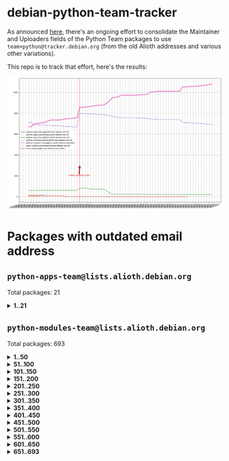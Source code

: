 # debian-python-team-tracker



As announced [here](https://lists.debian.org/debian-python/2021/08/msg00006.html), there's an ongoing effort to consolidate the Maintainer and Uploaders fields of the Python Team packages to use `team+python@tracker.debian.org` (from the old Alioth addresses and various other variations).



This repo is to track that effort, here's the results:



![Python team emails](images/python_team_emails.svg)


# Packages with outdated email address

## `python-apps-team@lists.alioth.debian.org`
Total packages: 21
<details>
<summary><b>1..21</b></summary>


| # | Package | Version |
| --- | --- | --- |
| 1 | [archmage](https://tracker.debian.org/archmage) | 1:0.4.2.1-1 |
| 2 | [ctop](https://tracker.debian.org/ctop) | 1.0.0-2.1 |
| 3 | [cython](https://tracker.debian.org/cython) | 0.29.14-1 |
| 4 | [db2twitter](https://tracker.debian.org/db2twitter) | 0.6-1.1 |
| 5 | [dodgy](https://tracker.debian.org/dodgy) | 0.1.9-3 |
| 6 | [etm](https://tracker.debian.org/etm) | 3.2.30-1.1 |
| 7 | [firmware-microbit-micropython](https://tracker.debian.org/firmware-microbit-micropython) | 1.0.1-2 |
| 8 | [flatlatex](https://tracker.debian.org/flatlatex) | 0.8-1.1 |
| 9 | [freealchemist](https://tracker.debian.org/freealchemist) | 0.5-1.1 |
| 10 | [kanboard-cli](https://tracker.debian.org/kanboard-cli) | 0.0.2-1.1 |
| 11 | [lightyears](https://tracker.debian.org/lightyears) | 1.4-2 |
| 12 | [muttdown](https://tracker.debian.org/muttdown) | 0.3.4-1 |
| 13 | [pelican](https://tracker.debian.org/pelican) | 4.0.1+dfsg-1.1 |
| 14 | [pipenv](https://tracker.debian.org/pipenv) | 11.9.0-1.1 |
| 15 | [prospector](https://tracker.debian.org/prospector) | 1.1.7-2 |
| 16 | [pybik](https://tracker.debian.org/pybik) | 3.0-3.1 |
| 17 | [retweet](https://tracker.debian.org/retweet) | 0.10-1.1 |
| 18 | [sen](https://tracker.debian.org/sen) | 0.6.1-0.1 |
| 19 | [sinntp](https://tracker.debian.org/sinntp) | 1.6-1.2 |
| 20 | [smem](https://tracker.debian.org/smem) | 1.5-1.1 |
| 21 | [voltron](https://tracker.debian.org/voltron) | 0.1.7+git20200109-1.1 |
</details>

## `python-modules-team@lists.alioth.debian.org`
Total packages: 693
<details>
<summary><b>1..50</b></summary>


| # | Package | Version |
| --- | --- | --- |
| 1 | [anorack](https://tracker.debian.org/anorack) | 0.2.7-1 |
| 2 | [anosql](https://tracker.debian.org/anosql) | 1.0.1-1 |
| 3 | [appdirs](https://tracker.debian.org/appdirs) | 1.4.4-1 |
| 4 | [asn1crypto](https://tracker.debian.org/asn1crypto) | 1.4.0-1 |
| 5 | [astral](https://tracker.debian.org/astral) | 1.6.1-2 |
| 6 | [authres](https://tracker.debian.org/authres) | 1.2.0-2 |
| 7 | [automat](https://tracker.debian.org/automat) | 20.2.0-1 |
| 8 | [azure-cosmos-table-python](https://tracker.debian.org/azure-cosmos-table-python) | 1.0.5+git20191025-5 |
| 9 | [babelfish](https://tracker.debian.org/babelfish) | 0.5.4-3 |
| 10 | [bdist-nsi](https://tracker.debian.org/bdist-nsi) | 0.1.5-2 |
| 11 | [behave](https://tracker.debian.org/behave) | 1.2.6-3 |
| 12 | [bernhard](https://tracker.debian.org/bernhard) | 0.2.6-2 |
| 13 | [betamax](https://tracker.debian.org/betamax) | 0.8.1-2 |
| 14 | [bibtexparser](https://tracker.debian.org/bibtexparser) | 1.1.0+ds-3 |
| 15 | [binaryornot](https://tracker.debian.org/binaryornot) | 0.4.4+dfsg-4 |
| 16 | [bitstruct](https://tracker.debian.org/bitstruct) | 8.9.0-1 |
| 17 | [blessings](https://tracker.debian.org/blessings) | 1.6-3 |
| 18 | [blinker](https://tracker.debian.org/blinker) | 1.4+dfsg1-0.3 |
| 19 | [case](https://tracker.debian.org/case) | 1.5.3+dfsg-3 |
| 20 | [celery-batches](https://tracker.debian.org/celery-batches) | 0.2-2 |
| 21 | [celery-haystack](https://tracker.debian.org/celery-haystack) | 0.10-4 |
| 22 | [cerealizer](https://tracker.debian.org/cerealizer) | 0.8.1-3 |
| 23 | [chardet](https://tracker.debian.org/chardet) | 4.0.0-1 |
| 24 | [chargebee-python](https://tracker.debian.org/chargebee-python) | 1.6.6-1 |
| 25 | [chargebee2-python](https://tracker.debian.org/chargebee2-python) | 2.7.3-1 |
| 26 | [circuits](https://tracker.debian.org/circuits) | 3.1.0+ds1-2 |
| 27 | [codicefiscale](https://tracker.debian.org/codicefiscale) | 0.9+ds0-2 |
| 28 | [colorclass](https://tracker.debian.org/colorclass) | 2.2.0-2.1 |
| 29 | [colorspacious](https://tracker.debian.org/colorspacious) | 1.1.2-2 |
| 30 | [commonmark](https://tracker.debian.org/commonmark) | 0.9.1-3 |
| 31 | [constantly](https://tracker.debian.org/constantly) | 15.1.0-2 |
| 32 | [contextlib2](https://tracker.debian.org/contextlib2) | 0.6.0.post1-1 |
| 33 | [cookiecutter](https://tracker.debian.org/cookiecutter) | 1.6.0-4 |
| 34 | [coreapi](https://tracker.debian.org/coreapi) | 2.3.3-4 |
| 35 | [coreschema](https://tracker.debian.org/coreschema) | 0.0.4-3 |
| 36 | [cov-core](https://tracker.debian.org/cov-core) | 1.15.0-3 |
| 37 | [cppy](https://tracker.debian.org/cppy) | 1.1.0-2 |
| 38 | [cram](https://tracker.debian.org/cram) | 0.7-4 |
| 39 | [cssutils](https://tracker.debian.org/cssutils) | 1.0.2-3 |
| 40 | [d2to1](https://tracker.debian.org/d2to1) | 0.2.12-2 |
| 41 | [deap](https://tracker.debian.org/deap) | 1.3.1-2 |
| 42 | [debiancontributors](https://tracker.debian.org/debiancontributors) | 0.7.8-2 |
| 43 | [devpi-common](https://tracker.debian.org/devpi-common) | 3.2.2-1.1 |
| 44 | [django-ajax-selects](https://tracker.debian.org/django-ajax-selects) | 1.7.0-3 |
| 45 | [django-anymail](https://tracker.debian.org/django-anymail) | 7.1.0-1 |
| 46 | [django-bitfield](https://tracker.debian.org/django-bitfield) | 1.9.6-2 |
| 47 | [django-countries](https://tracker.debian.org/django-countries) | 6.0-1 |
| 48 | [django-dirtyfields](https://tracker.debian.org/django-dirtyfields) | 1.3.1-2 |
| 49 | [django-downloadview](https://tracker.debian.org/django-downloadview) | 2.1.1-1 |
| 50 | [django-environ](https://tracker.debian.org/django-environ) | 0.4.4-2 |
</details>
<details>
<summary><b>51..100</b></summary>

| # | Package | Version |
| --- | --- | --- |
| 51 | [django-filter](https://tracker.debian.org/django-filter) | 2.4.0-1 |
| 52 | [django-hvad](https://tracker.debian.org/django-hvad) | 1.8.0-1.1 |
| 53 | [django-impersonate](https://tracker.debian.org/django-impersonate) | 1.5-1 |
| 54 | [django-js-reverse](https://tracker.debian.org/django-js-reverse) | 0.7.3-1.1 |
| 55 | [django-macaddress](https://tracker.debian.org/django-macaddress) | 1.5.0-2 |
| 56 | [django-markupfield](https://tracker.debian.org/django-markupfield) | 2.0.0-1 |
| 57 | [django-memoize](https://tracker.debian.org/django-memoize) | 2.2.0+dfsg-1 |
| 58 | [django-nose](https://tracker.debian.org/django-nose) | 1.4.6-2.1 |
| 59 | [django-notification](https://tracker.debian.org/django-notification) | 1.2.0-3 |
| 60 | [django-organizations](https://tracker.debian.org/django-organizations) | 1.1.2-1 |
| 61 | [django-pagination](https://tracker.debian.org/django-pagination) | 1.0.7-4 |
| 62 | [django-paintstore](https://tracker.debian.org/django-paintstore) | 0.2-4 |
| 63 | [django-picklefield](https://tracker.debian.org/django-picklefield) | 3.0.1-1 |
| 64 | [django-pipeline](https://tracker.debian.org/django-pipeline) | 1.6.14-3 |
| 65 | [django-q](https://tracker.debian.org/django-q) | 1.2.1-1 |
| 66 | [django-recurrence](https://tracker.debian.org/django-recurrence) | 1.10.3-1 |
| 67 | [django-redis-sessions](https://tracker.debian.org/django-redis-sessions) | 0.6.1-2 |
| 68 | [django-simple-redis-admin](https://tracker.debian.org/django-simple-redis-admin) | 1.4.0-2 |
| 69 | [django-stronghold](https://tracker.debian.org/django-stronghold) | 0.3.0+debian-2 |
| 70 | [django-webpack-loader](https://tracker.debian.org/django-webpack-loader) | 0.6.0-2 |
| 71 | [django-websocket-redis](https://tracker.debian.org/django-websocket-redis) | 0.4.7-2 |
| 72 | [django-wkhtmltopdf](https://tracker.debian.org/django-wkhtmltopdf) | 3.3.0-1 |
| 73 | [django-xmlrpc](https://tracker.debian.org/django-xmlrpc) | 0.1.8-2 |
| 74 | [djangorestframework-api-key](https://tracker.debian.org/djangorestframework-api-key) | 2.0.0-2 |
| 75 | [djangorestframework-filters](https://tracker.debian.org/djangorestframework-filters) | 1.0.0.dev0-1 |
| 76 | [dkimpy](https://tracker.debian.org/dkimpy) | 1.0.5-1 |
| 77 | [dnsdiag](https://tracker.debian.org/dnsdiag) | 1.7.0-1 |
| 78 | [dnspython](https://tracker.debian.org/dnspython) | 2.0.0-1 |
| 79 | [dockerpty](https://tracker.debian.org/dockerpty) | 0.4.1-2 |
| 80 | [dominate](https://tracker.debian.org/dominate) | 2.3.1-2 |
| 81 | [doublex](https://tracker.debian.org/doublex) | 1.9.2-1 |
| 82 | [drf-generators](https://tracker.debian.org/drf-generators) | 0.5.0-1 |
| 83 | [easyprocess](https://tracker.debian.org/easyprocess) | 0.2.5-2 |
| 84 | [elasticsearch-curator](https://tracker.debian.org/elasticsearch-curator) | 5.8.1-1 |
| 85 | [entrypoints](https://tracker.debian.org/entrypoints) | 0.3-3 |
| 86 | [enum34](https://tracker.debian.org/enum34) | 1.1.6-4 |
| 87 | [enzyme](https://tracker.debian.org/enzyme) | 0.4.1-2 |
| 88 | [exam](https://tracker.debian.org/exam) | 0.10.5-3 |
| 89 | [factory-boy](https://tracker.debian.org/factory-boy) | 2.11.1-3 |
| 90 | [faker](https://tracker.debian.org/faker) | 0.9.3-0.1 |
| 91 | [fakesleep](https://tracker.debian.org/fakesleep) | 0.1-2 |
| 92 | [fastchunking](https://tracker.debian.org/fastchunking) | 0.0.3-2 |
| 93 | [feedgenerator](https://tracker.debian.org/feedgenerator) | 1.9-2 |
| 94 | [flake8-polyfill](https://tracker.debian.org/flake8-polyfill) | 1.0.2-2 |
| 95 | [flask-api](https://tracker.debian.org/flask-api) | 1.1+dfsg-1.1 |
| 96 | [flask-assets](https://tracker.debian.org/flask-assets) | 2.0-1 |
| 97 | [flask-babelex](https://tracker.debian.org/flask-babelex) | 0.9.4-1 |
| 98 | [flask-bcrypt](https://tracker.debian.org/flask-bcrypt) | 0.7.1-2 |
| 99 | [flask-compress](https://tracker.debian.org/flask-compress) | 1.4.0-3 |
| 100 | [flask-gravatar](https://tracker.debian.org/flask-gravatar) | 0.4.2-2 |
</details>
<details>
<summary><b>101..150</b></summary>

| # | Package | Version |
| --- | --- | --- |
| 101 | [flask-htmlmin](https://tracker.debian.org/flask-htmlmin) | 1.3.2-2 |
| 102 | [flask-ldapconn](https://tracker.debian.org/flask-ldapconn) | 0.7.2-1.1 |
| 103 | [flask-limiter](https://tracker.debian.org/flask-limiter) | 1.0.1-2 |
| 104 | [flask-login](https://tracker.debian.org/flask-login) | 0.5.0-1 |
| 105 | [flask-mail](https://tracker.debian.org/flask-mail) | 0.9.1+dfsg1-1.1 |
| 106 | [flask-mongoengine](https://tracker.debian.org/flask-mongoengine) | 0.9.3-4 |
| 107 | [flask-multistatic](https://tracker.debian.org/flask-multistatic) | 1.0-2 |
| 108 | [flask-paranoid](https://tracker.debian.org/flask-paranoid) | 0.2.0-3.1 |
| 109 | [flask-script](https://tracker.debian.org/flask-script) | 2.0.6-2 |
| 110 | [flask-silk](https://tracker.debian.org/flask-silk) | 0.2-18 |
| 111 | [flask-wtf](https://tracker.debian.org/flask-wtf) | 0.14.3-1 |
| 112 | [flufl.bounce](https://tracker.debian.org/flufl.bounce) | 3.0.1-1 |
| 113 | [flufl.enum](https://tracker.debian.org/flufl.enum) | 4.1.1-3 |
| 114 | [flufl.i18n](https://tracker.debian.org/flufl.i18n) | 3.0.1-1 |
| 115 | [flufl.lock](https://tracker.debian.org/flufl.lock) | 5.0.1-1 |
| 116 | [flufl.password](https://tracker.debian.org/flufl.password) | 1.3-3 |
| 117 | [flufl.testing](https://tracker.debian.org/flufl.testing) | 0.7-2 |
| 118 | [gerritlib](https://tracker.debian.org/gerritlib) | 0.8.0-2 |
| 119 | [gmplot](https://tracker.debian.org/gmplot) | 1.2.0-2 |
| 120 | [gpxpy](https://tracker.debian.org/gpxpy) | 1.4.2-1 |
| 121 | [gtextfsm](https://tracker.debian.org/gtextfsm) | 1.1.0-2 |
| 122 | [gtts](https://tracker.debian.org/gtts) | 2.0.3-1 |
| 123 | [gtts-token](https://tracker.debian.org/gtts-token) | 1.1.3-1 |
| 124 | [guzzle-sphinx-theme](https://tracker.debian.org/guzzle-sphinx-theme) | 0.7.11-5 |
| 125 | [hachoir](https://tracker.debian.org/hachoir) | 3.1.0+dfsg-3 |
| 126 | [haproxy-log-analysis](https://tracker.debian.org/haproxy-log-analysis) | 2.0~b0-2 |
| 127 | [heapdict](https://tracker.debian.org/heapdict) | 1.0.1-1 |
| 128 | [hiro](https://tracker.debian.org/hiro) | 0.5-2 |
| 129 | [httpx](https://tracker.debian.org/httpx) | 0.16.1-1 |
| 130 | [hypothesis-auto](https://tracker.debian.org/hypothesis-auto) | 1.1.4-2 |
| 131 | [importmagic](https://tracker.debian.org/importmagic) | 0.1.7-2 |
| 132 | [inflection](https://tracker.debian.org/inflection) | 0.3.1-2 |
| 133 | [isodate](https://tracker.debian.org/isodate) | 0.6.0-2 |
| 134 | [itypes](https://tracker.debian.org/itypes) | 1.1.0-4 |
| 135 | [jaraco.itertools](https://tracker.debian.org/jaraco.itertools) | 2.0.1-4 |
| 136 | [javaproperties](https://tracker.debian.org/javaproperties) | 0.7.0-1 |
| 137 | [jinja2-time](https://tracker.debian.org/jinja2-time) | 0.2.0-2 |
| 138 | [jpy](https://tracker.debian.org/jpy) | 0.9.0-3 |
| 139 | [jpylyzer](https://tracker.debian.org/jpylyzer) | 2.0.0-3 |
| 140 | [json-tricks](https://tracker.debian.org/json-tricks) | 3.11.0-2 |
| 141 | [jsonhyperschema-codec](https://tracker.debian.org/jsonhyperschema-codec) | 1.0.3-2 |
| 142 | [jsonpickle](https://tracker.debian.org/jsonpickle) | 1.2-1 |
| 143 | [junos-eznc](https://tracker.debian.org/junos-eznc) | 2.1.7-3 |
| 144 | [jupyter-sphinx-theme](https://tracker.debian.org/jupyter-sphinx-theme) | 0.0.6+ds1-10 |
| 145 | [kitchen](https://tracker.debian.org/kitchen) | 1.2.6-2 |
| 146 | [kivy](https://tracker.debian.org/kivy) | 1.11.0-2 |
| 147 | [lazr.delegates](https://tracker.debian.org/lazr.delegates) | 2.0.3-2 |
| 148 | [lazr.smtptest](https://tracker.debian.org/lazr.smtptest) | 2.0.3-2 |
| 149 | [lexicon](https://tracker.debian.org/lexicon) | 3.3.17-1 |
| 150 | [libthumbor](https://tracker.debian.org/libthumbor) | 1.3.3-2 |
</details>
<details>
<summary><b>151..200</b></summary>

| # | Package | Version |
| --- | --- | --- |
| 151 | [logilab-constraint](https://tracker.debian.org/logilab-constraint) | 0.6.0-2 |
| 152 | [mako](https://tracker.debian.org/mako) | 1.1.3+ds1-2 |
| 153 | [manuel](https://tracker.debian.org/manuel) | 1.10.1-2 |
| 154 | [markupsafe](https://tracker.debian.org/markupsafe) | 1.1.1-1 |
| 155 | [mercurial-extension-utils](https://tracker.debian.org/mercurial-extension-utils) | 1.5.1-1 |
| 156 | [mercurial-extension-utils](https://tracker.debian.org/mercurial-extension-utils) | 1.5.1-3 |
| 157 | [mercurial-keyring](https://tracker.debian.org/mercurial-keyring) | 1.3.1-3 |
| 158 | [microsoft-authentication-extensions-for-python](https://tracker.debian.org/microsoft-authentication-extensions-for-python) | 0.3.0-1 |
| 159 | [milksnake](https://tracker.debian.org/milksnake) | 0.1.5-1 |
| 160 | [mimerender](https://tracker.debian.org/mimerender) | 0.6.0-2 |
| 161 | [mmllib](https://tracker.debian.org/mmllib) | 0.3.0.post1-2 |
| 162 | [mockldap](https://tracker.debian.org/mockldap) | 0.3.0-4 |
| 163 | [modernize](https://tracker.debian.org/modernize) | 0.7-2 |
| 164 | [moksha.common](https://tracker.debian.org/moksha.common) | 1.2.5-4 |
| 165 | [more-itertools](https://tracker.debian.org/more-itertools) | 4.2.0-3 |
| 166 | [mrtparse](https://tracker.debian.org/mrtparse) | 1.6-2 |
| 167 | [musicbrainzngs](https://tracker.debian.org/musicbrainzngs) | 0.7.1-2 |
| 168 | [mutagen](https://tracker.debian.org/mutagen) | 1.45.1-2 |
| 169 | [mwic](https://tracker.debian.org/mwic) | 0.7.8-1 |
| 170 | [mysql-connector-python](https://tracker.debian.org/mysql-connector-python) | 8.0.15-2 |
| 171 | [nb2plots](https://tracker.debian.org/nb2plots) | 0.6-2 |
| 172 | [netifaces](https://tracker.debian.org/netifaces) | 0.10.9-0.2 |
| 173 | [netmiko](https://tracker.debian.org/netmiko) | 2.4.2-1 |
| 174 | [networkx](https://tracker.debian.org/networkx) | 2.5+ds-2 |
| 175 | [nose](https://tracker.debian.org/nose) | 1.3.7-6 |
| 176 | [nose](https://tracker.debian.org/nose) | 1.3.7-7 |
| 177 | [nose2](https://tracker.debian.org/nose2) | 0.9.2-1 |
| 178 | [nose2-cov](https://tracker.debian.org/nose2-cov) | 1.0a4-3 |
| 179 | [ntplib](https://tracker.debian.org/ntplib) | 0.3.3-2 |
| 180 | [numpy-stl](https://tracker.debian.org/numpy-stl) | 2.9.0-1 |
| 181 | [numpydoc](https://tracker.debian.org/numpydoc) | 1.1.0-3 |
| 182 | [obsub](https://tracker.debian.org/obsub) | 0.2-4 |
| 183 | [okasha](https://tracker.debian.org/okasha) | 0.2.4-4 |
| 184 | [overpass](https://tracker.debian.org/overpass) | 0.7-1 |
| 185 | [pastescript](https://tracker.debian.org/pastescript) | 2.0.2-4 |
| 186 | [pcapy](https://tracker.debian.org/pcapy) | 0.11.4-2 |
| 187 | [pdfkit](https://tracker.debian.org/pdfkit) | 0.6.1-2 |
| 188 | [pep8](https://tracker.debian.org/pep8) | 1.7.1-9 |
| 189 | [pep8-naming](https://tracker.debian.org/pep8-naming) | 0.10.0-1 |
| 190 | [pg8000](https://tracker.debian.org/pg8000) | 1.10.6-2 |
| 191 | [pidcat](https://tracker.debian.org/pidcat) | 2.1.0-4 |
| 192 | [pilkit](https://tracker.debian.org/pilkit) | 2.0-3 |
| 193 | [plastex](https://tracker.debian.org/plastex) | 2.1-2 |
| 194 | [ply](https://tracker.debian.org/ply) | 3.11-4 |
| 195 | [portio](https://tracker.debian.org/portio) | 0.5-4 |
| 196 | [postgresfixture](https://tracker.debian.org/postgresfixture) | 0.4.2-1 |
| 197 | [power](https://tracker.debian.org/power) | 1.4+dfsg-4 |
| 198 | [pprintpp](https://tracker.debian.org/pprintpp) | 0.4.0-2 |
| 199 | [preggy](https://tracker.debian.org/preggy) | 1.4.4-1 |
| 200 | [prettytable](https://tracker.debian.org/prettytable) | 0.7.2-5 |
</details>
<details>
<summary><b>201..250</b></summary>

| # | Package | Version |
| --- | --- | --- |
| 201 | [proxmoxer](https://tracker.debian.org/proxmoxer) | 1.0.3-2 |
| 202 | [ptable](https://tracker.debian.org/ptable) | 0.9.2-2 |
| 203 | [py-macaroon-bakery](https://tracker.debian.org/py-macaroon-bakery) | 1.3.1-1 |
| 204 | [py-radix](https://tracker.debian.org/py-radix) | 0.10.0-3 |
| 205 | [py3dns](https://tracker.debian.org/py3dns) | 3.2.1-1 |
| 206 | [pyasn1](https://tracker.debian.org/pyasn1) | 0.4.8-1 |
| 207 | [pybindgen](https://tracker.debian.org/pybindgen) | 0.20.0+dfsg1-2 |
| 208 | [pycairo](https://tracker.debian.org/pycairo) | 1.16.2-3 |
| 209 | [pycairo](https://tracker.debian.org/pycairo) | 1.16.2-4 |
| 210 | [pycallgraph](https://tracker.debian.org/pycallgraph) | 1.1.3-1.2 |
| 211 | [pycares](https://tracker.debian.org/pycares) | 3.1.1-1 |
| 212 | [pycifrw](https://tracker.debian.org/pycifrw) | 4.4-2 |
| 213 | [pyclamd](https://tracker.debian.org/pyclamd) | 0.4.0-2 |
| 214 | [pycodestyle](https://tracker.debian.org/pycodestyle) | 2.6.0-1 |
| 215 | [pycparser](https://tracker.debian.org/pycparser) | 2.20-3 |
| 216 | [pycryptodome](https://tracker.debian.org/pycryptodome) | 3.9.7+dfsg1-1 |
| 217 | [pycxx](https://tracker.debian.org/pycxx) | 7.1.4-0.1 |
| 218 | [pydbus](https://tracker.debian.org/pydbus) | 0.6.0-4 |
| 219 | [pydenticon](https://tracker.debian.org/pydenticon) | 0.3.1-2 |
| 220 | [pydispatcher](https://tracker.debian.org/pydispatcher) | 2.0.5-2 |
| 221 | [pydle](https://tracker.debian.org/pydle) | 0.9.4-2 |
| 222 | [pyeapi](https://tracker.debian.org/pyeapi) | 0.8.1-2 |
| 223 | [pyee](https://tracker.debian.org/pyee) | 7.0.2-1 |
| 224 | [pyenchant](https://tracker.debian.org/pyenchant) | 3.2.0-1 |
| 225 | [pyfg](https://tracker.debian.org/pyfg) | 0.50-2 |
| 226 | [pyfiglet](https://tracker.debian.org/pyfiglet) | 0.8.0+dfsg-1 |
| 227 | [pyfribidi](https://tracker.debian.org/pyfribidi) | 0.12.0+repack-7 |
| 228 | [pygame](https://tracker.debian.org/pygame) | 1.9.6+dfsg-2 |
| 229 | [pygeoif](https://tracker.debian.org/pygeoif) | 0.7-2 |
| 230 | [pygithub](https://tracker.debian.org/pygithub) | 1.43.7-1 |
| 231 | [pygments](https://tracker.debian.org/pygments) | 2.3.1+dfsg-3 |
| 232 | [pygtail](https://tracker.debian.org/pygtail) | 0.6.1-2 |
| 233 | [pygtkspellcheck](https://tracker.debian.org/pygtkspellcheck) | 4.0.5-2 |
| 234 | [pyhamcrest](https://tracker.debian.org/pyhamcrest) | 1.9.0-3 |
| 235 | [pyinotify](https://tracker.debian.org/pyinotify) | 0.9.6-1.3 |
| 236 | [pyiosxr](https://tracker.debian.org/pyiosxr) | 0.52-1.1 |
| 237 | [pyjavaproperties](https://tracker.debian.org/pyjavaproperties) | 0.7-2 |
| 238 | [pyjokes](https://tracker.debian.org/pyjokes) | 0.5.0-3 |
| 239 | [pykcs11](https://tracker.debian.org/pykcs11) | 1.5.10-1 |
| 240 | [pylama](https://tracker.debian.org/pylama) | 7.4.3-3 |
| 241 | [pylibmc](https://tracker.debian.org/pylibmc) | 1.5.2-3 |
| 242 | [pylint-celery](https://tracker.debian.org/pylint-celery) | 0.3-5 |
| 243 | [pylint-common](https://tracker.debian.org/pylint-common) | 0.2.5-4 |
| 244 | [pylint-django](https://tracker.debian.org/pylint-django) | 2.0.13-1 |
| 245 | [pylint-flask](https://tracker.debian.org/pylint-flask) | 0.5-4 |
| 246 | [pylint-plugin-utils](https://tracker.debian.org/pylint-plugin-utils) | 0.6-1 |
| 247 | [pymacs](https://tracker.debian.org/pymacs) | 0.25-3 |
| 248 | [pymilter](https://tracker.debian.org/pymilter) | 1.0.4-2 |
| 249 | [pymodbus](https://tracker.debian.org/pymodbus) | 2.1.0+dfsg-2 |
| 250 | [pymssql](https://tracker.debian.org/pymssql) | 2.1.4+dfsg-3 |
</details>
<details>
<summary><b>251..300</b></summary>

| # | Package | Version |
| --- | --- | --- |
| 251 | [pymupdf](https://tracker.debian.org/pymupdf) | 1.17.4+ds1-2 |
| 252 | [pynag](https://tracker.debian.org/pynag) | 1.1.2+dfsg-2 |
| 253 | [pynliner](https://tracker.debian.org/pynliner) | 0.8.0-2 |
| 254 | [pyopengl](https://tracker.debian.org/pyopengl) | 3.1.5+dfsg-1 |
| 255 | [pypandoc](https://tracker.debian.org/pypandoc) | 1.5+ds0-1 |
| 256 | [pyparsing](https://tracker.debian.org/pyparsing) | 2.4.7-1 |
| 257 | [pyphen](https://tracker.debian.org/pyphen) | 0.9.5-3 |
| 258 | [pyprind](https://tracker.debian.org/pyprind) | 2.11.2-2 |
| 259 | [pyquery](https://tracker.debian.org/pyquery) | 1.2.9-4 |
| 260 | [pyrad](https://tracker.debian.org/pyrad) | 2.1-2 |
| 261 | [pyrsistent](https://tracker.debian.org/pyrsistent) | 0.15.5-1 |
| 262 | [pysendfile](https://tracker.debian.org/pysendfile) | 2.0.1-3 |
| 263 | [pysimplesoap](https://tracker.debian.org/pysimplesoap) | 1.16.2-3 |
| 264 | [pysmi](https://tracker.debian.org/pysmi) | 0.3.2-2 |
| 265 | [pysodium](https://tracker.debian.org/pysodium) | 0.7.0-2 |
| 266 | [pyspf](https://tracker.debian.org/pyspf) | 2.0.14-2 |
| 267 | [pysrt](https://tracker.debian.org/pysrt) | 1.0.1-2 |
| 268 | [pyssim](https://tracker.debian.org/pyssim) | 0.2-2 |
| 269 | [pystemd](https://tracker.debian.org/pystemd) | 0.7.0-4 |
| 270 | [pysubnettree](https://tracker.debian.org/pysubnettree) | 0.33-1 |
| 271 | [pytaglib](https://tracker.debian.org/pytaglib) | 0.3.6+dfsg-2 |
| 272 | [pytds](https://tracker.debian.org/pytds) | 1.10.0-1 |
| 273 | [pytest-arraydiff](https://tracker.debian.org/pytest-arraydiff) | 0.3-1 |
| 274 | [pytest-bdd](https://tracker.debian.org/pytest-bdd) | 3.2.1-1 |
| 275 | [pytest-cookies](https://tracker.debian.org/pytest-cookies) | 0.4.0-1 |
| 276 | [pytest-django](https://tracker.debian.org/pytest-django) | 3.5.1-1 |
| 277 | [pytest-expect](https://tracker.debian.org/pytest-expect) | 1.1.0-2 |
| 278 | [pytest-forked](https://tracker.debian.org/pytest-forked) | 1.3.0-1 |
| 279 | [pytest-helpers-namespace](https://tracker.debian.org/pytest-helpers-namespace) | 2019.1.8-1 |
| 280 | [pytest-httpbin](https://tracker.debian.org/pytest-httpbin) | 1.0.0-2 |
| 281 | [pytest-instafail](https://tracker.debian.org/pytest-instafail) | 0.4.2-1 |
| 282 | [pytest-remotedata](https://tracker.debian.org/pytest-remotedata) | 0.3.2-1 |
| 283 | [pytest-runner](https://tracker.debian.org/pytest-runner) | 2.11.1-1.2 |
| 284 | [pytest-sugar](https://tracker.debian.org/pytest-sugar) | 0.9.4-1 |
| 285 | [pytest-tornado](https://tracker.debian.org/pytest-tornado) | 0.8.1-1 |
| 286 | [pytest-vcr](https://tracker.debian.org/pytest-vcr) | 1.0.2-2 |
| 287 | [pytest-xvfb](https://tracker.debian.org/pytest-xvfb) | 1.2.0-1 |
| 288 | [python-activipy](https://tracker.debian.org/python-activipy) | 0.1-7 |
| 289 | [python-adal](https://tracker.debian.org/python-adal) | 1.2.2-1 |
| 290 | [python-agate](https://tracker.debian.org/python-agate) | 1.6.1-1 |
| 291 | [python-agate-excel](https://tracker.debian.org/python-agate-excel) | 0.2.3-1 |
| 292 | [python-aiohttp-security](https://tracker.debian.org/python-aiohttp-security) | 0.4.0-2 |
| 293 | [python-aiohttp-session](https://tracker.debian.org/python-aiohttp-session) | 2.9.0-2 |
| 294 | [python-aioinflux](https://tracker.debian.org/python-aioinflux) | 0.9.0-2 |
| 295 | [python-aiomeasures](https://tracker.debian.org/python-aiomeasures) | 0.5.14-3 |
| 296 | [python-amqplib](https://tracker.debian.org/python-amqplib) | 1.0.2-2 |
| 297 | [python-anyjson](https://tracker.debian.org/python-anyjson) | 0.3.3-2 |
| 298 | [python-apptools](https://tracker.debian.org/python-apptools) | 4.5.0-1.1 |
| 299 | [python-aptly](https://tracker.debian.org/python-aptly) | 0.12.10-2 |
| 300 | [python-args](https://tracker.debian.org/python-args) | 0.1.0-3 |
</details>
<details>
<summary><b>301..350</b></summary>

| # | Package | Version |
| --- | --- | --- |
| 301 | [python-arpy](https://tracker.debian.org/python-arpy) | 1.1.1-4 |
| 302 | [python-astor](https://tracker.debian.org/python-astor) | 0.8.1-1 |
| 303 | [python-async-timeout](https://tracker.debian.org/python-async-timeout) | 3.0.1-1.1 |
| 304 | [python-azure-devtools](https://tracker.debian.org/python-azure-devtools) | 1.2.0-1 |
| 305 | [python-base58](https://tracker.debian.org/python-base58) | 1.0.3-1.1 |
| 306 | [python-bcdoc](https://tracker.debian.org/python-bcdoc) | 0.16.0-2 |
| 307 | [python-bioblend](https://tracker.debian.org/python-bioblend) | 0.7.0-3 |
| 308 | [python-bitbucket-api](https://tracker.debian.org/python-bitbucket-api) | 0.5.0-3 |
| 309 | [python-box](https://tracker.debian.org/python-box) | 3.4.6-2 |
| 310 | [python-btrees](https://tracker.debian.org/python-btrees) | 4.3.1-2 |
| 311 | [python-cachecontrol](https://tracker.debian.org/python-cachecontrol) | 0.12.6-1 |
| 312 | [python-can](https://tracker.debian.org/python-can) | 3.3.2.final~github-2 |
| 313 | [python-cement](https://tracker.debian.org/python-cement) | 2.10.0-2 |
| 314 | [python-cerberus](https://tracker.debian.org/python-cerberus) | 1.3.2-1 |
| 315 | [python-click-log](https://tracker.debian.org/python-click-log) | 0.2.1-2 |
| 316 | [python-click-threading](https://tracker.debian.org/python-click-threading) | 0.4.4-2 |
| 317 | [python-clint](https://tracker.debian.org/python-clint) | 0.5.1-3 |
| 318 | [python-cluster](https://tracker.debian.org/python-cluster) | 1.3.3-3 |
| 319 | [python-cmarkgfm](https://tracker.debian.org/python-cmarkgfm) | 0.4.2-1 |
| 320 | [python-coloredlogs](https://tracker.debian.org/python-coloredlogs) | 7.3-2 |
| 321 | [python-colour](https://tracker.debian.org/python-colour) | 0.1.5-2 |
| 322 | [python-commentjson](https://tracker.debian.org/python-commentjson) | 0.8.3-2 |
| 323 | [python-consul](https://tracker.debian.org/python-consul) | 0.7.1-1.1 |
| 324 | [python-cookies](https://tracker.debian.org/python-cookies) | 2.2.1-3 |
| 325 | [python-cpuinfo](https://tracker.debian.org/python-cpuinfo) | 5.0.0-2 |
| 326 | [python-crcmod](https://tracker.debian.org/python-crcmod) | 1.7+dfsg-2 |
| 327 | [python-cs](https://tracker.debian.org/python-cs) | 2.7.1-1 |
| 328 | [python-cssselect2](https://tracker.debian.org/python-cssselect2) | 0.3.0-1 |
| 329 | [python-cycler](https://tracker.debian.org/python-cycler) | 0.10.0-3 |
| 330 | [python-daiquiri](https://tracker.debian.org/python-daiquiri) | 1.6.0-1 |
| 331 | [python-dbfread](https://tracker.debian.org/python-dbfread) | 2.0.7-3 |
| 332 | [python-decorator](https://tracker.debian.org/python-decorator) | 4.4.2-2 |
| 333 | [python-demjson](https://tracker.debian.org/python-demjson) | 2.2.4-5 |
| 334 | [python-diaspy](https://tracker.debian.org/python-diaspy) | 0.6.0-2 |
| 335 | [python-dict2xml](https://tracker.debian.org/python-dict2xml) | 1.7.0-1 |
| 336 | [python-dictobj](https://tracker.debian.org/python-dictobj) | 0.4-4 |
| 337 | [python-distro](https://tracker.debian.org/python-distro) | 1.5.0-1 |
| 338 | [python-distutils-extra](https://tracker.debian.org/python-distutils-extra) | 2.45 |
| 339 | [python-django-braces](https://tracker.debian.org/python-django-braces) | 1.14.0-1 |
| 340 | [python-django-casclient](https://tracker.debian.org/python-django-casclient) | 1.5.3-1 |
| 341 | [python-django-dbconn-retry](https://tracker.debian.org/python-django-dbconn-retry) | 0.1.5-1.1 |
| 342 | [python-django-etcd-settings](https://tracker.debian.org/python-django-etcd-settings) | 0.1.13+dfsg-3 |
| 343 | [python-django-gravatar2](https://tracker.debian.org/python-django-gravatar2) | 1.4.4-2 |
| 344 | [python-django-imagekit](https://tracker.debian.org/python-django-imagekit) | 4.0.2-3 |
| 345 | [python-django-jsonfield](https://tracker.debian.org/python-django-jsonfield) | 1.4.0-2 |
| 346 | [python-django-push-notifications](https://tracker.debian.org/python-django-push-notifications) | 1.4.1-1 |
| 347 | [python-django-rest-hooks](https://tracker.debian.org/python-django-rest-hooks) | 1.6.0-1.1 |
| 348 | [python-django-simple-history](https://tracker.debian.org/python-django-simple-history) | 2.7.0-1.1 |
| 349 | [python-django-split-settings](https://tracker.debian.org/python-django-split-settings) | 0.3.0-2 |
| 350 | [python-dnslib](https://tracker.debian.org/python-dnslib) | 0.9.14-1 |
</details>
<details>
<summary><b>351..400</b></summary>

| # | Package | Version |
| --- | --- | --- |
| 351 | [python-docutils](https://tracker.debian.org/python-docutils) | 0.16+dfsg-2 |
| 352 | [python-doubleratchet](https://tracker.debian.org/python-doubleratchet) | 0.6.0-2 |
| 353 | [python-dpkt](https://tracker.debian.org/python-dpkt) | 1.9.2-2 |
| 354 | [python-easywebdav](https://tracker.debian.org/python-easywebdav) | 1.2.0-8 |
| 355 | [python-enable](https://tracker.debian.org/python-enable) | 4.8.1-1 |
| 356 | [python-envisage](https://tracker.debian.org/python-envisage) | 4.9.0-2.1 |
| 357 | [python-envparse](https://tracker.debian.org/python-envparse) | 0.2.0-2 |
| 358 | [python-envs](https://tracker.debian.org/python-envs) | 1.2.6-1.1 |
| 359 | [python-epc](https://tracker.debian.org/python-epc) | 0.0.5-3 |
| 360 | [python-etcd](https://tracker.debian.org/python-etcd) | 0.4.5-2 |
| 361 | [python-ethtool](https://tracker.debian.org/python-ethtool) | 0.14-3 |
| 362 | [python-ewmh](https://tracker.debian.org/python-ewmh) | 0.1.6-2 |
| 363 | [python-exchangelib](https://tracker.debian.org/python-exchangelib) | 3.2.0-1 |
| 364 | [python-exotel](https://tracker.debian.org/python-exotel) | 0.1.5-2 |
| 365 | [python-fastimport](https://tracker.debian.org/python-fastimport) | 0.9.8-5 |
| 366 | [python-feather-format](https://tracker.debian.org/python-feather-format) | 0.3.1+dfsg1-4 |
| 367 | [python-flaky](https://tracker.debian.org/python-flaky) | 3.7.0-1 |
| 368 | [python-flask-jwt-extended](https://tracker.debian.org/python-flask-jwt-extended) | 3.24.1-2 |
| 369 | [python-flask-marshmallow](https://tracker.debian.org/python-flask-marshmallow) | 0.10.1-4 |
| 370 | [python-flask-seeder](https://tracker.debian.org/python-flask-seeder) | 0.1~a2-2 |
| 371 | [python-ftputil](https://tracker.debian.org/python-ftputil) | 3.4-3 |
| 372 | [python-fudge](https://tracker.debian.org/python-fudge) | 1.1.0-2 |
| 373 | [python-gammu](https://tracker.debian.org/python-gammu) | 2.12-2 |
| 374 | [python-gear](https://tracker.debian.org/python-gear) | 0.5.8-5 |
| 375 | [python-genty](https://tracker.debian.org/python-genty) | 1.3.2-1 |
| 376 | [python-geoip](https://tracker.debian.org/python-geoip) | 1.3.2-3 |
| 377 | [python-geoip2](https://tracker.debian.org/python-geoip2) | 2.9.0+dfsg1-2 |
| 378 | [python-getdns](https://tracker.debian.org/python-getdns) | 1.0.0~b1-2 |
| 379 | [python-gflags](https://tracker.debian.org/python-gflags) | 1.5.1-7 |
| 380 | [python-glob2](https://tracker.debian.org/python-glob2) | 0.5-3 |
| 381 | [python-gmpy2](https://tracker.debian.org/python-gmpy2) | 2.1.0~b5-0.1 |
| 382 | [python-gntp](https://tracker.debian.org/python-gntp) | 1.0.3-2 |
| 383 | [python-gnupg](https://tracker.debian.org/python-gnupg) | 0.4.6-1 |
| 384 | [python-guizero](https://tracker.debian.org/python-guizero) | 1.1.0+dfsg1-2 |
| 385 | [python-hashids](https://tracker.debian.org/python-hashids) | 1.3.1-1 |
| 386 | [python-hidapi](https://tracker.debian.org/python-hidapi) | 0.9.0.post3-2 |
| 387 | [python-hiredis](https://tracker.debian.org/python-hiredis) | 1.0.1-1 |
| 388 | [python-hpilo](https://tracker.debian.org/python-hpilo) | 4.3-3 |
| 389 | [python-html2text](https://tracker.debian.org/python-html2text) | 2020.1.16-1 |
| 390 | [python-http-parser](https://tracker.debian.org/python-http-parser) | 0.9.0-1 |
| 391 | [python-httptools](https://tracker.debian.org/python-httptools) | 0.1.1-1 |
| 392 | [python-ibm-cloud-sdk-core](https://tracker.debian.org/python-ibm-cloud-sdk-core) | 1.6.2-1 |
| 393 | [python-icalendar](https://tracker.debian.org/python-icalendar) | 4.0.3-4 |
| 394 | [python-idna](https://tracker.debian.org/python-idna) | 2.10-1 |
| 395 | [python-imagesize](https://tracker.debian.org/python-imagesize) | 1.2.0-2 |
| 396 | [python-iniparse](https://tracker.debian.org/python-iniparse) | 0.4-3 |
| 397 | [python-ipaddr](https://tracker.debian.org/python-ipaddr) | 2.2.0-4 |
| 398 | [python-ipaddress](https://tracker.debian.org/python-ipaddress) | 1.0.23-1 |
| 399 | [python-ipfix](https://tracker.debian.org/python-ipfix) | 0.9.7-2 |
| 400 | [python-irodsclient](https://tracker.debian.org/python-irodsclient) | 0.8.1-2 |
</details>
<details>
<summary><b>401..450</b></summary>

| # | Package | Version |
| --- | --- | --- |
| 401 | [python-isc-dhcp-leases](https://tracker.debian.org/python-isc-dhcp-leases) | 0.9.1-2 |
| 402 | [python-iso3166](https://tracker.debian.org/python-iso3166) | 0.8.git20170319-2 |
| 403 | [python-isoweek](https://tracker.debian.org/python-isoweek) | 1.3.3-3 |
| 404 | [python-jmespath](https://tracker.debian.org/python-jmespath) | 0.10.0-1 |
| 405 | [python-jsonrpc](https://tracker.debian.org/python-jsonrpc) | 1.13.0-1 |
| 406 | [python-junit-xml](https://tracker.debian.org/python-junit-xml) | 1.9-1 |
| 407 | [python-kanboard](https://tracker.debian.org/python-kanboard) | 1.0.1-1.1 |
| 408 | [python-keepalive](https://tracker.debian.org/python-keepalive) | 0.5-2 |
| 409 | [python-keyring](https://tracker.debian.org/python-keyring) | 18.0.1-2 |
| 410 | [python-langdetect](https://tracker.debian.org/python-langdetect) | 1.0.7-4 |
| 411 | [python-ldap](https://tracker.debian.org/python-ldap) | 3.2.0-4 |
| 412 | [python-ldapdomaindump](https://tracker.debian.org/python-ldapdomaindump) | 0.9.3-1 |
| 413 | [python-leather](https://tracker.debian.org/python-leather) | 0.3.3-1.1 |
| 414 | [python-libais](https://tracker.debian.org/python-libais) | 0.17+git.20190917.master.e464cf8-2 |
| 415 | [python-libguess](https://tracker.debian.org/python-libguess) | 1.1-4 |
| 416 | [python-logfury](https://tracker.debian.org/python-logfury) | 0.1.2-4 |
| 417 | [python-lupa](https://tracker.debian.org/python-lupa) | 1.9+dfsg-1 |
| 418 | [python-lzo](https://tracker.debian.org/python-lzo) | 1.12-3 |
| 419 | [python-mailer](https://tracker.debian.org/python-mailer) | 0.8.1-4 |
| 420 | [python-marshmallow-sqlalchemy](https://tracker.debian.org/python-marshmallow-sqlalchemy) | 0.19.0-1 |
| 421 | [python-mastodon](https://tracker.debian.org/python-mastodon) | 1.5.1-1 |
| 422 | [python-mbed-host-tests](https://tracker.debian.org/python-mbed-host-tests) | 1.4.4-3 |
| 423 | [python-mbed-ls](https://tracker.debian.org/python-mbed-ls) | 1.6.2+dfsg-3 |
| 424 | [python-mccabe](https://tracker.debian.org/python-mccabe) | 0.6.1-3 |
| 425 | [python-measurement](https://tracker.debian.org/python-measurement) | 2.0.1-2 |
| 426 | [python-mechanize](https://tracker.debian.org/python-mechanize) | 1:0.4.5-2 |
| 427 | [python-meld3](https://tracker.debian.org/python-meld3) | 1.0.2-3 |
| 428 | [python-mkdocs](https://tracker.debian.org/python-mkdocs) | 1.1.2+dfsg-1 |
| 429 | [python-mnemonic](https://tracker.debian.org/python-mnemonic) | 0.19-1 |
| 430 | [python-model-mommy](https://tracker.debian.org/python-model-mommy) | 1.6.0-2 |
| 431 | [python-morris](https://tracker.debian.org/python-morris) | 1.2-2 |
| 432 | [python-mpegdash](https://tracker.debian.org/python-mpegdash) | 0.2.0-1 |
| 433 | [python-mpv](https://tracker.debian.org/python-mpv) | 0.5.2-1 |
| 434 | [python-msrestazure](https://tracker.debian.org/python-msrestazure) | 0.6.2-1 |
| 435 | [python-multidict](https://tracker.debian.org/python-multidict) | 5.1.0-1 |
| 436 | [python-munch](https://tracker.debian.org/python-munch) | 2.3.2-2 |
| 437 | [python-murmurhash](https://tracker.debian.org/python-murmurhash) | 1.0.2-1 |
| 438 | [python-mysqldb](https://tracker.debian.org/python-mysqldb) | 1.4.4-2 |
| 439 | [python-nacl](https://tracker.debian.org/python-nacl) | 1.4.0-1 |
| 440 | [python-nine](https://tracker.debian.org/python-nine) | 1.1.0-1 |
| 441 | [python-noise](https://tracker.debian.org/python-noise) | 1.2.3-3 |
| 442 | [python-notify2](https://tracker.debian.org/python-notify2) | 0.3-4 |
| 443 | [python-ntlm-auth](https://tracker.debian.org/python-ntlm-auth) | 1.4.0-1 |
| 444 | [python-oauth](https://tracker.debian.org/python-oauth) | 1.0.1-6 |
| 445 | [python-odf](https://tracker.debian.org/python-odf) | 1.4.1-1 |
| 446 | [python-offtrac](https://tracker.debian.org/python-offtrac) | 0.1.0-2.1 |
| 447 | [python-ofxclient](https://tracker.debian.org/python-ofxclient) | 2.0.4-2 |
| 448 | [python-opcua](https://tracker.debian.org/python-opcua) | 0.98.11-1 |
| 449 | [python-openid-cla](https://tracker.debian.org/python-openid-cla) | 1.2-2 |
| 450 | [python-openid-teams](https://tracker.debian.org/python-openid-teams) | 1.2-2 |
</details>
<details>
<summary><b>451..500</b></summary>

| # | Package | Version |
| --- | --- | --- |
| 451 | [python-openidc-client](https://tracker.debian.org/python-openidc-client) | 0.6.0-1.1 |
| 452 | [python-opentimestamps](https://tracker.debian.org/python-opentimestamps) | 0.4.1-1 |
| 453 | [python-padme](https://tracker.debian.org/python-padme) | 1.1.1-3 |
| 454 | [python-pampy](https://tracker.debian.org/python-pampy) | 1.8.4-2 |
| 455 | [python-pamqp](https://tracker.debian.org/python-pamqp) | 2.3.0-2 |
| 456 | [python-parse-type](https://tracker.debian.org/python-parse-type) | 0.3.4-3 |
| 457 | [python-path-and-address](https://tracker.debian.org/python-path-and-address) | 2.0.1-2 |
| 458 | [python-pathtools](https://tracker.debian.org/python-pathtools) | 0.1.2-4 |
| 459 | [python-paypal](https://tracker.debian.org/python-paypal) | 1.2.5-3 |
| 460 | [python-peakutils](https://tracker.debian.org/python-peakutils) | 1.3.3+ds-2 |
| 461 | [python-pem](https://tracker.debian.org/python-pem) | 19.1.0-1 |
| 462 | [python-persistent](https://tracker.debian.org/python-persistent) | 4.6.4-0.2 |
| 463 | [python-pex](https://tracker.debian.org/python-pex) | 1.1.14-3.1 |
| 464 | [python-pgbouncer](https://tracker.debian.org/python-pgbouncer) | 0.0.9-3 |
| 465 | [python-pgpdump](https://tracker.debian.org/python-pgpdump) | 1.5-2 |
| 466 | [python-pgspecial](https://tracker.debian.org/python-pgspecial) | 1.11.10+dfsg1-1 |
| 467 | [python-phonenumbers](https://tracker.debian.org/python-phonenumbers) | 8.12.1-1 |
| 468 | [python-picklable-itertools](https://tracker.debian.org/python-picklable-itertools) | 0.1.1-3 |
| 469 | [python-pika](https://tracker.debian.org/python-pika) | 0.11.0-5 |
| 470 | [python-pkginfo](https://tracker.debian.org/python-pkginfo) | 1.4.2-3 |
| 471 | [python-plac](https://tracker.debian.org/python-plac) | 0.9.6-1.1 |
| 472 | [python-plaster](https://tracker.debian.org/python-plaster) | 1.0-2 |
| 473 | [python-plaster-pastedeploy](https://tracker.debian.org/python-plaster-pastedeploy) | 0.5-3 |
| 474 | [python-prctl](https://tracker.debian.org/python-prctl) | 1.7-2 |
| 475 | [python-preshed](https://tracker.debian.org/python-preshed) | 3.0.2-1 |
| 476 | [python-pretend](https://tracker.debian.org/python-pretend) | 1.0.9-1 |
| 477 | [python-prettylog](https://tracker.debian.org/python-prettylog) | 0.1.0-2 |
| 478 | [python-priority](https://tracker.debian.org/python-priority) | 1.3.0-3 |
| 479 | [python-progress](https://tracker.debian.org/python-progress) | 1.5-1 |
| 480 | [python-progressbar](https://tracker.debian.org/python-progressbar) | 2.5-2 |
| 481 | [python-protego](https://tracker.debian.org/python-protego) | 0.1.16+dfsg-2 |
| 482 | [python-prov](https://tracker.debian.org/python-prov) | 1.5.2-2 |
| 483 | [python-pskc](https://tracker.debian.org/python-pskc) | 1.1-3 |
| 484 | [python-public](https://tracker.debian.org/python-public) | 0.5-1.1 |
| 485 | [python-publicsuffix2](https://tracker.debian.org/python-publicsuffix2) | 2.20191221-2 |
| 486 | [python-py-zipkin](https://tracker.debian.org/python-py-zipkin) | 0.15.0-1.1 |
| 487 | [python-pyalsa](https://tracker.debian.org/python-pyalsa) | 1.1.6-2 |
| 488 | [python-pyasn1-modules](https://tracker.debian.org/python-pyasn1-modules) | 0.2.1-1 |
| 489 | [python-pyface](https://tracker.debian.org/python-pyface) | 6.1.2-2 |
| 490 | [python-pyftpdlib](https://tracker.debian.org/python-pyftpdlib) | 1.5.4-2 |
| 491 | [python-pygerrit2](https://tracker.debian.org/python-pygerrit2) | 2.0.4-2 |
| 492 | [python-pygtrie](https://tracker.debian.org/python-pygtrie) | 2.2-1.1 |
| 493 | [python-pypump](https://tracker.debian.org/python-pypump) | 0.7-3 |
| 494 | [python-pysnmp4-apps](https://tracker.debian.org/python-pysnmp4-apps) | 0.3.2-2.2 |
| 495 | [python-pysnmp4-mibs](https://tracker.debian.org/python-pysnmp4-mibs) | 0.1.3-3 |
| 496 | [python-pytest-benchmark](https://tracker.debian.org/python-pytest-benchmark) | 3.2.2-2 |
| 497 | [python-pyvmomi](https://tracker.debian.org/python-pyvmomi) | 6.7.1-3 |
| 498 | [python-qtpy](https://tracker.debian.org/python-qtpy) | 1.9.0-3 |
| 499 | [python-rarfile](https://tracker.debian.org/python-rarfile) | 3.1-1 |
| 500 | [python-ratelimiter](https://tracker.debian.org/python-ratelimiter) | 1.2.0.post0-1 |
</details>
<details>
<summary><b>501..550</b></summary>

| # | Package | Version |
| --- | --- | --- |
| 501 | [python-redisearch-py](https://tracker.debian.org/python-redisearch-py) | 1.0.0-1 |
| 502 | [python-releases](https://tracker.debian.org/python-releases) | 1.6.3-1 |
| 503 | [python-repoze.lru](https://tracker.debian.org/python-repoze.lru) | 0.7-2 |
| 504 | [python-repoze.sphinx.autointerface](https://tracker.debian.org/python-repoze.sphinx.autointerface) | 0.8-0.2 |
| 505 | [python-repoze.tm2](https://tracker.debian.org/python-repoze.tm2) | 2.0-2 |
| 506 | [python-requests-cache](https://tracker.debian.org/python-requests-cache) | 0.5.2-1 |
| 507 | [python-requests-ntlm](https://tracker.debian.org/python-requests-ntlm) | 1.1.0-1.1 |
| 508 | [python-requirements-detector](https://tracker.debian.org/python-requirements-detector) | 0.6-2 |
| 509 | [python-restless](https://tracker.debian.org/python-restless) | 2.1.1-2 |
| 510 | [python-roman](https://tracker.debian.org/python-roman) | 2.0.0-4 |
| 511 | [python-roman](https://tracker.debian.org/python-roman) | 2.0.0-5 |
| 512 | [python-rpaths](https://tracker.debian.org/python-rpaths) | 0.13-1.1 |
| 513 | [python-rply](https://tracker.debian.org/python-rply) | 0.7.7-2 |
| 514 | [python-schedutils](https://tracker.debian.org/python-schedutils) | 0.6-2.1 |
| 515 | [python-schema](https://tracker.debian.org/python-schema) | 0.6.7-3 |
| 516 | [python-schroot](https://tracker.debian.org/python-schroot) | 0.4-4 |
| 517 | [python-scp](https://tracker.debian.org/python-scp) | 0.13.0-2 |
| 518 | [python-scrapy-djangoitem](https://tracker.debian.org/python-scrapy-djangoitem) | 1.1.1-4 |
| 519 | [python-scripttest](https://tracker.debian.org/python-scripttest) | 1.3-3 |
| 520 | [python-scruffy](https://tracker.debian.org/python-scruffy) | 0.3.3-2 |
| 521 | [python-sdnotify](https://tracker.debian.org/python-sdnotify) | 0.3.1-2 |
| 522 | [python-serverfiles](https://tracker.debian.org/python-serverfiles) | 0.3.0-1 |
| 523 | [python-service-identity](https://tracker.debian.org/python-service-identity) | 18.1.0-6 |
| 524 | [python-sexpdata](https://tracker.debian.org/python-sexpdata) | 0.0.3-2 |
| 525 | [python-shade](https://tracker.debian.org/python-shade) | 1.30.0-3 |
| 526 | [python-shellescape](https://tracker.debian.org/python-shellescape) | 3.4.1-4 |
| 527 | [python-simpy](https://tracker.debian.org/python-simpy) | 2.3.1+dfsg-2 |
| 528 | [python-simpy3](https://tracker.debian.org/python-simpy3) | 3.0.11-2 |
| 529 | [python-slimmer](https://tracker.debian.org/python-slimmer) | 0.1.30-8 |
| 530 | [python-slugify](https://tracker.debian.org/python-slugify) | 4.0.0-1 |
| 531 | [python-smstrade](https://tracker.debian.org/python-smstrade) | 0.2.4-6 |
| 532 | [python-socketpool](https://tracker.debian.org/python-socketpool) | 0.5.3-5 |
| 533 | [python-sparkpost](https://tracker.debian.org/python-sparkpost) | 1.3.7-2 |
| 534 | [python-sphinx-issues](https://tracker.debian.org/python-sphinx-issues) | 1.2.0-2 |
| 535 | [python-spur](https://tracker.debian.org/python-spur) | 0.3.21-1 |
| 536 | [python-srp](https://tracker.debian.org/python-srp) | 1.0.15-1 |
| 537 | [python-statsd](https://tracker.debian.org/python-statsd) | 3.3.0-2 |
| 538 | [python-stopit](https://tracker.debian.org/python-stopit) | 1.1.2-1 |
| 539 | [python-structlog](https://tracker.debian.org/python-structlog) | 20.1.0-1 |
| 540 | [python-sunlight](https://tracker.debian.org/python-sunlight) | 1.1.5-3 |
| 541 | [python-suntime](https://tracker.debian.org/python-suntime) | 1.2.5-2 |
| 542 | [python-tblib](https://tracker.debian.org/python-tblib) | 1.7.0-1 |
| 543 | [python-tempita](https://tracker.debian.org/python-tempita) | 0.5.2-6 |
| 544 | [python-tesserocr](https://tracker.debian.org/python-tesserocr) | 2.5.0-1 |
| 545 | [python-test-server](https://tracker.debian.org/python-test-server) | 0.0.27-2 |
| 546 | [python-testing.common.database](https://tracker.debian.org/python-testing.common.database) | 2.0.0-2 |
| 547 | [python-testing.mysqld](https://tracker.debian.org/python-testing.mysqld) | 1.4.0-4 |
| 548 | [python-testing.postgresql](https://tracker.debian.org/python-testing.postgresql) | 1.3.0-2 |
| 549 | [python-textile](https://tracker.debian.org/python-textile) | 1:4.0.1-3 |
| 550 | [python-thriftpy](https://tracker.debian.org/python-thriftpy) | 0.3.9+ds1-1 |
</details>
<details>
<summary><b>551..600</b></summary>

| # | Package | Version |
| --- | --- | --- |
| 551 | [python-tidylib](https://tracker.debian.org/python-tidylib) | 0.3.2~dfsg-6 |
| 552 | [python-timeline](https://tracker.debian.org/python-timeline) | 0.0.7-2 |
| 553 | [python-tinycss](https://tracker.debian.org/python-tinycss) | 0.4-3 |
| 554 | [python-tinycss2](https://tracker.debian.org/python-tinycss2) | 1.0.2-1 |
| 555 | [python-tktreectrl](https://tracker.debian.org/python-tktreectrl) | 2.0.2-3 |
| 556 | [python-tld](https://tracker.debian.org/python-tld) | 0.11.11-1 |
| 557 | [python-toml](https://tracker.debian.org/python-toml) | 0.10.1-1 |
| 558 | [python-tomlkit](https://tracker.debian.org/python-tomlkit) | 0.6.0-2 |
| 559 | [python-traits](https://tracker.debian.org/python-traits) | 5.2.0-2 |
| 560 | [python-traitsui](https://tracker.debian.org/python-traitsui) | 6.1.3-3 |
| 561 | [python-translationstring](https://tracker.debian.org/python-translationstring) | 1.4-1 |
| 562 | [python-trezor](https://tracker.debian.org/python-trezor) | 0.12.2-2 |
| 563 | [python-trie](https://tracker.debian.org/python-trie) | 0.2+ds-2 |
| 564 | [python-twitter](https://tracker.debian.org/python-twitter) | 3.3-2 |
| 565 | [python-typeguard](https://tracker.debian.org/python-typeguard) | 2.2.2-1.1 |
| 566 | [python-tzlocal](https://tracker.debian.org/python-tzlocal) | 2.1-1 |
| 567 | [python-udatetime](https://tracker.debian.org/python-udatetime) | 0.0.16-4 |
| 568 | [python-uflash](https://tracker.debian.org/python-uflash) | 1.2.4+dfsg-4 |
| 569 | [python-unicodecsv](https://tracker.debian.org/python-unicodecsv) | 0.14.1-2 |
| 570 | [python-unidiff](https://tracker.debian.org/python-unidiff) | 0.5.5-2 |
| 571 | [python-urlobject](https://tracker.debian.org/python-urlobject) | 2.4.3-3 |
| 572 | [python-urwidtrees](https://tracker.debian.org/python-urwidtrees) | 1.0.3.dev0-1 |
| 573 | [python-utils](https://tracker.debian.org/python-utils) | 2.3.0-2 |
| 574 | [python-vagrant](https://tracker.debian.org/python-vagrant) | 0.5.15-3 |
| 575 | [python-venusian](https://tracker.debian.org/python-venusian) | 3.0.0-1 |
| 576 | [python-versioneer](https://tracker.debian.org/python-versioneer) | 0.18-3 |
| 577 | [python-vobject](https://tracker.debian.org/python-vobject) | 0.9.6.1-0.2 |
| 578 | [python-watson-developer-cloud](https://tracker.debian.org/python-watson-developer-cloud) | 4.3.0-1 |
| 579 | [python-webencodings](https://tracker.debian.org/python-webencodings) | 0.5.1-2 |
| 580 | [python-webob](https://tracker.debian.org/python-webob) | 1:1.8.6-1.1 |
| 581 | [python-wget](https://tracker.debian.org/python-wget) | 3.2-3 |
| 582 | [python-wheezy.template](https://tracker.debian.org/python-wheezy.template) | 0.1.167-2 |
| 583 | [python-whoosh](https://tracker.debian.org/python-whoosh) | 2.7.4+git6-g9134ad92-5 |
| 584 | [python-wither](https://tracker.debian.org/python-wither) | 1.1-2 |
| 585 | [python-wsgilog](https://tracker.debian.org/python-wsgilog) | 0.3.1-3 |
| 586 | [python-x3dh](https://tracker.debian.org/python-x3dh) | 0.5.8-2 |
| 587 | [python-xeddsa](https://tracker.debian.org/python-xeddsa) | 0.4.6-2 |
| 588 | [python-yaswfp](https://tracker.debian.org/python-yaswfp) | 0.9.3-1.1 |
| 589 | [python-yenc](https://tracker.debian.org/python-yenc) | 0.4.0-8 |
| 590 | [python-zc.customdoctests](https://tracker.debian.org/python-zc.customdoctests) | 1.0.1-2 |
| 591 | [python-zipp](https://tracker.debian.org/python-zipp) | 1.0.0-3 |
| 592 | [python-zxcvbn](https://tracker.debian.org/python-zxcvbn) | 4.4.28-2 |
| 593 | [python3-proselint](https://tracker.debian.org/python3-proselint) | 0.10.2-2 |
| 594 | [pythondialog](https://tracker.debian.org/pythondialog) | 3.5.1-1 |
| 595 | [pythonmagick](https://tracker.debian.org/pythonmagick) | 0.9.19-6 |
| 596 | [pytoml](https://tracker.debian.org/pytoml) | 0.1.21-1 |
| 597 | [pyuca](https://tracker.debian.org/pyuca) | 1.2-2 |
| 598 | [pyutilib](https://tracker.debian.org/pyutilib) | 5.8.0-1 |
| 599 | [pyvirtualdisplay](https://tracker.debian.org/pyvirtualdisplay) | 0.2.1-3 |
| 600 | [pywavelets](https://tracker.debian.org/pywavelets) | 1.1.1-1 |
</details>
<details>
<summary><b>601..650</b></summary>

| # | Package | Version |
| --- | --- | --- |
| 601 | [pywinrm](https://tracker.debian.org/pywinrm) | 0.3.0-2 |
| 602 | [quark-sphinx-theme](https://tracker.debian.org/quark-sphinx-theme) | 0.5.1-2 |
| 603 | [readlike](https://tracker.debian.org/readlike) | 0.1.3-1.1 |
| 604 | [recommonmark](https://tracker.debian.org/recommonmark) | 0.6.0+ds-1 |
| 605 | [redis-py-cluster](https://tracker.debian.org/redis-py-cluster) | 2.0.0-1 |
| 606 | [reentry](https://tracker.debian.org/reentry) | 1.3.1-1 |
| 607 | [reparser](https://tracker.debian.org/reparser) | 1.4.3-1 |
| 608 | [requests-aws](https://tracker.debian.org/requests-aws) | 0.1.5-2 |
| 609 | [restrictedpython](https://tracker.debian.org/restrictedpython) | 4.0~b3-2 |
| 610 | [ripe-atlas-cousteau](https://tracker.debian.org/ripe-atlas-cousteau) | 1.4.2-3 |
| 611 | [ripe-atlas-sagan](https://tracker.debian.org/ripe-atlas-sagan) | 1.2.2-2 |
| 612 | [robot-detection](https://tracker.debian.org/robot-detection) | 0.4.0-2 |
| 613 | [routes](https://tracker.debian.org/routes) | 2.5.1-1 |
| 614 | [sgmllib3k](https://tracker.debian.org/sgmllib3k) | 1.0.0-3 |
| 615 | [simplegeneric](https://tracker.debian.org/simplegeneric) | 0.8.1-3 |
| 616 | [singledispatch](https://tracker.debian.org/singledispatch) | 3.4.0.3-3 |
| 617 | [sireader](https://tracker.debian.org/sireader) | 1.1.1-2 |
| 618 | [sleekxmpp](https://tracker.debian.org/sleekxmpp) | 1.3.3-6 |
| 619 | [slimit](https://tracker.debian.org/slimit) | 0.8.1-4 |
| 620 | [smartypants](https://tracker.debian.org/smartypants) | 2.0.0-2 |
| 621 | [social-auth-app-django](https://tracker.debian.org/social-auth-app-django) | 3.1.0-2.1 |
| 622 | [social-auth-core](https://tracker.debian.org/social-auth-core) | 3.1.0-1.1 |
| 623 | [sorl-thumbnail](https://tracker.debian.org/sorl-thumbnail) | 12.5.0-2 |
| 624 | [sortedcollections](https://tracker.debian.org/sortedcollections) | 1.0.1-1 |
| 625 | [sortedcontainers](https://tracker.debian.org/sortedcontainers) | 2.1.0-2 |
| 626 | [sparql-wrapper-python](https://tracker.debian.org/sparql-wrapper-python) | 1.8.5-1 |
| 627 | [speaklater](https://tracker.debian.org/speaklater) | 1.3-5 |
| 628 | [sphinx](https://tracker.debian.org/sphinx) | 1.8.5-2 |
| 629 | [sphinx](https://tracker.debian.org/sphinx) | 1.8.5-3 |
| 630 | [sphinx](https://tracker.debian.org/sphinx) | 1.8.5-4 |
| 631 | [sphinx](https://tracker.debian.org/sphinx) | 1.8.5-5 |
| 632 | [sphinx](https://tracker.debian.org/sphinx) | 1.8.5-7 |
| 633 | [sphinx](https://tracker.debian.org/sphinx) | 1.8.5-9 |
| 634 | [sphinx](https://tracker.debian.org/sphinx) | 2.4.3-2 |
| 635 | [sphinx](https://tracker.debian.org/sphinx) | 2.4.3-4 |
| 636 | [sphinx](https://tracker.debian.org/sphinx) | 3.2.1-1 |
| 637 | [sphinx-autorun](https://tracker.debian.org/sphinx-autorun) | 1.1.0-3.1 |
| 638 | [sphinx-celery](https://tracker.debian.org/sphinx-celery) | 2.0.0-1 |
| 639 | [sphinx-intl](https://tracker.debian.org/sphinx-intl) | 2.0.1-2 |
| 640 | [sphinxcontrib-devhelp](https://tracker.debian.org/sphinxcontrib-devhelp) | 1.0.2-2 |
| 641 | [sphinxcontrib-doxylink](https://tracker.debian.org/sphinxcontrib-doxylink) | 1.5-1 |
| 642 | [sphinxcontrib-log-cabinet](https://tracker.debian.org/sphinxcontrib-log-cabinet) | 1.0.1-2 |
| 643 | [sphinxcontrib-qthelp](https://tracker.debian.org/sphinxcontrib-qthelp) | 1.0.3-2 |
| 644 | [sphinxcontrib-rubydomain](https://tracker.debian.org/sphinxcontrib-rubydomain) | 0.1~dev-20100804-2 |
| 645 | [sphinxcontrib-websupport](https://tracker.debian.org/sphinxcontrib-websupport) | 1.2.4-1 |
| 646 | [sphinxtesters](https://tracker.debian.org/sphinxtesters) | 0.2.3-1 |
| 647 | [sqlalchemy](https://tracker.debian.org/sqlalchemy) | 1.3.15+ds1-1 |
| 648 | [sqlparse](https://tracker.debian.org/sqlparse) | 0.3.1-1 |
| 649 | [sshpubkeys](https://tracker.debian.org/sshpubkeys) | 3.1.0-2.1 |
| 650 | [sshtunnel](https://tracker.debian.org/sshtunnel) | 0.1.4-2 |
</details>
<details>
<summary><b>651..693</b></summary>

| # | Package | Version |
| --- | --- | --- |
| 651 | [stardicter](https://tracker.debian.org/stardicter) | 1.2-1 |
| 652 | [straight.plugin](https://tracker.debian.org/straight.plugin) | 1.4.1-3 |
| 653 | [stsci.distutils](https://tracker.debian.org/stsci.distutils) | 0.3.7-5 |
| 654 | [subvertpy](https://tracker.debian.org/subvertpy) | 0.11.0~git20191228+2423bf1-3 |
| 655 | [svgwrite](https://tracker.debian.org/svgwrite) | 1.3.1-1 |
| 656 | [tagpy](https://tracker.debian.org/tagpy) | 2013.1-7 |
| 657 | [terminaltables](https://tracker.debian.org/terminaltables) | 3.1.0-3 |
| 658 | [texext](https://tracker.debian.org/texext) | 0.6.6-2 |
| 659 | [tinydb](https://tracker.debian.org/tinydb) | 3.15.2-2 |
| 660 | [tldextract](https://tracker.debian.org/tldextract) | 2.2.1-1 |
| 661 | [translation-finder](https://tracker.debian.org/translation-finder) | 1.0-1 |
| 662 | [transmissionrpc](https://tracker.debian.org/transmissionrpc) | 0.11-4 |
| 663 | [twodict](https://tracker.debian.org/twodict) | 1.2-2 |
| 664 | [txws](https://tracker.debian.org/txws) | 0.9.1-4 |
| 665 | [txzmq](https://tracker.debian.org/txzmq) | 0.8.0-2 |
| 666 | [typogrify](https://tracker.debian.org/typogrify) | 1:2.0.7-2 |
| 667 | [u-msgpack-python](https://tracker.debian.org/u-msgpack-python) | 2.3.0-2 |
| 668 | [unittest2](https://tracker.debian.org/unittest2) | 1.1.0-7 |
| 669 | [utidylib](https://tracker.debian.org/utidylib) | 0.5-3 |
| 670 | [validators](https://tracker.debian.org/validators) | 0.14.2-2 |
| 671 | [vcr.py](https://tracker.debian.org/vcr.py) | 4.0.2-1 |
| 672 | [vim-autopep8](https://tracker.debian.org/vim-autopep8) | 1.2.0-2 |
| 673 | [voluptuous](https://tracker.debian.org/voluptuous) | 0.11.1-1 |
| 674 | [vsts-cd-manager](https://tracker.debian.org/vsts-cd-manager) | 1.0.2-3 |
| 675 | [wchartype](https://tracker.debian.org/wchartype) | 0.1-2 |
| 676 | [wcwidth](https://tracker.debian.org/wcwidth) | 0.1.9+dfsg1-2 |
| 677 | [webpy](https://tracker.debian.org/webpy) | 1:0.61-1 |
| 678 | [websocket-client](https://tracker.debian.org/websocket-client) | 0.57.0-1 |
| 679 | [wheel](https://tracker.debian.org/wheel) | 0.34.2-1 |
| 680 | [whichcraft](https://tracker.debian.org/whichcraft) | 0.4.1-2 |
| 681 | [wikitrans](https://tracker.debian.org/wikitrans) | 1.3-1 |
| 682 | [willow](https://tracker.debian.org/willow) | 1.4-1 |
| 683 | [wlc](https://tracker.debian.org/wlc) | 1.2-1 |
| 684 | [wokkel](https://tracker.debian.org/wokkel) | 18.0.0-3.1 |
| 685 | [wsgiproxy2](https://tracker.debian.org/wsgiproxy2) | 0.4.5-1.1 |
| 686 | [wtf-peewee](https://tracker.debian.org/wtf-peewee) | 3.0.0+dfsg-2 |
| 687 | [wtforms](https://tracker.debian.org/wtforms) | 2.2.1-2 |
| 688 | [xhtml2pdf](https://tracker.debian.org/xhtml2pdf) | 0.2.4-1 |
| 689 | [xlwt](https://tracker.debian.org/xlwt) | 1.3.0-3 |
| 690 | [zc.lockfile](https://tracker.debian.org/zc.lockfile) | 2.0-1 |
| 691 | [zict](https://tracker.debian.org/zict) | 2.0.0-1 |
| 692 | [zodbpickle](https://tracker.debian.org/zodbpickle) | 1.0-3 |
| 693 | [zope.deprecation](https://tracker.debian.org/zope.deprecation) | 4.4.0-4 |
</details>

